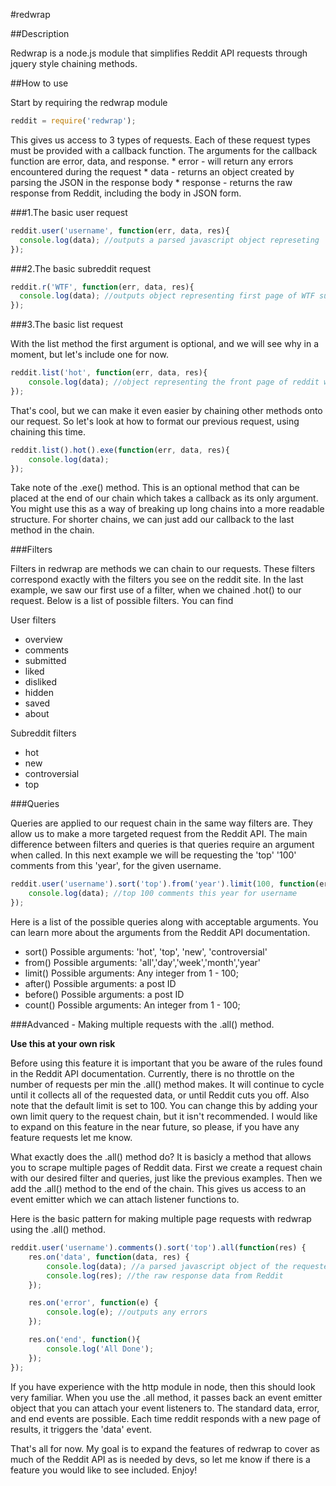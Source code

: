 #redwrap

##Description

Redwrap is a node.js module that simplifies Reddit API requests through jquery style chaining methods.  

##How to use

Start by requiring the redwrap module

```javascript
reddit = require('redwrap');
```

This gives us access to 3 types of requests. Each of these request types must be provided with a callback function.  The arguments for the callback function are error, data, and response.
	* error - will return any errors encountered during the request
	* data - returns an object created by parsing the JSON  in the response body
	* response - returns the raw response from Reddit, including the body in JSON form.

###1.The basic user request


```javascript
reddit.user('username', function(err, data, res){
  console.log(data); //outputs a parsed javascript object represeting
});
```

###2.The basic subreddit request


```javascript
reddit.r('WTF', function(err, data, res){
  console.log(data); //outputs object representing first page of WTF subreddit
});	
```

###3.The basic list request

With the list method the first argument is optional, and we will see why in a moment, but let's include one for now.

```javascript
reddit.list('hot', function(err, data, res){
	console.log(data); //object representing the front page of reddit w/ 'hot' filter
});
```

That's cool, but we can make it even easier by chaining other methods onto our request.  So let's look at how to format our previous request, using chaining this time.

```javascript
reddit.list().hot().exe(function(err, data, res){
	console.log(data);
});
```
Take note of the .exe() method.  This is an optional method that can be placed at the end of our chain which takes a callback as its only argument.  You might use this as a way of breaking up long chains into a more readable structure.  For shorter chains, we can just add our callback to the last method in the chain.

###Filters

Filters in redwrap are methods we can chain to our requests.  These filters correspond exactly with the filters you see on the reddit site. In the last example, we saw our first use of a filter, when we chained .hot() to our request.  Below is a list of possible filters.  You can find 


User filters
 
* overview
* comments
* submitted
* liked
* disliked
* hidden
* saved
* about
 
Subreddit filters

* hot
* new
* controversial
* top

###Queries

Queries are applied to our request chain in the same way filters are.  They allow us to make a more targeted request from the Reddit API.  The main difference between filters and queries is that queries require an argument when called. In this next example we will be requesting the 'top' '100' comments from this 'year', for the given username.

```javascript
reddit.user('username').sort('top').from('year').limit(100, function(err, data, res){
	console.log(data); //top 100 comments this year for username
});
```
Here is a list of the possible queries along with acceptable arguments. You can learn more about the arguments from the Reddit API documentation.

* sort() 
	Possible arguments: 'hot', 'top', 'new', 'controversial' 
* from()
	Possible arguments: 'all','day','week','month','year'
* limit()
	Possible arguments: Any integer from 1 - 100;
* after()
	Possible arguments: a post ID
* before()
	Possible arguments: a post ID
* count()
	Possible arguments: An integer from 1 - 100;

###Advanced - Making multiple requests with the .all() method.

**Use this at your own risk** 

Before using this feature it is important that you be aware of the rules found in the Reddit API documentation.  Currently, there is no throttle on the number of requests per min the .all()  method makes.  It will continue to cycle until it collects all of the requested data, or until Reddit cuts you off. Also note that the default limit is set to 100.  You can change this by adding your own limit query to the request chain, but it isn't recommended.  I would like to expand on this feature in the near future, so please, if you have any feature requests let me know.


What exactly does the .all() method do? It is basicly a method that allows you to scrape multiple pages of Reddit data. First we create a request chain with our desired filter and queries, just like the previous examples.  Then we add the .all() method to the end of the chain. This gives us access to an event emitter which we can attach listener functions to.  

Here is the basic pattern for making multiple page requests with redwrap using the .all() method.

```javascript
reddit.user('username').comments().sort('top').all(function(res) {
	res.on('data', function(data, res) {
		console.log(data); //a parsed javascript object of the requested data
		console.log(res); //the raw response data from Reddit
	});

	res.on('error', function(e) {
		console.log(e); //outputs any errors
	});

	res.on('end', function(){
		console.log('All Done');
	});
});
```

If you have experience with the http module in node, then this should look very familiar.  When you use the .all method, it passes back an event emitter object that you can attach your event listeners to. The standard data, error, and end events are possible. Each time reddit responds with a new page of results, it triggers the 'data' event.

That's all for now. My goal is to expand the features of redwrap to cover as much of the Reddit API as is needed by devs, so let me know if there is a feature you would like to see included. Enjoy!
